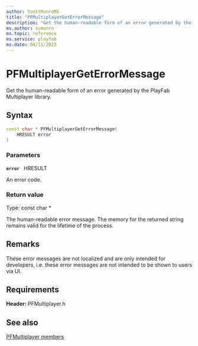 ```yaml
---
author: ScottMunroMS
title: "PFMultiplayerGetErrorMessage"
description: "Get the human-readable form of an error generated by the PlayFab Multiplayer library."
ms.author: scmunro
ms.topic: reference
ms.service: playfab
ms.date: 04/11/2023
---
```


# PFMultiplayerGetErrorMessage  

Get the human-readable form of an error generated by the PlayFab Multiplayer library.  

## Syntax  
  
```cpp
const char * PFMultiplayerGetErrorMessage(  
    HRESULT error  
)  
```  
  
### Parameters  
  
**`error`** &nbsp; HRESULT  
  
An error code.  
  
  
### Return value
Type: const char *
  
The human-readable error message. The memory for the returned string remains valid for the lifetime of the process.
  
## Remarks  
  
These error messages are not localized and are only intended for developers, i.e. these error messages are not intended to be shown to users via UI.
  
## Requirements  
  
**Header:** PFMultiplayer.h
  
## See also  
[PFMultiplayer members](../pfmultiplayer_members.md)  

  
  
